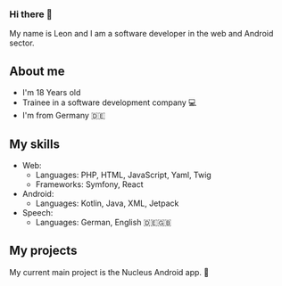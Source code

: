 ### Hi there 👋
My name is Leon and I am a software developer in the web and Android sector.

## About me
- I'm 18 Years old
- Trainee in a software development company 💻
- I'm from Germany 🇩🇪

## My skills
- Web:
  - Languages: PHP, HTML, JavaScript, Yaml, Twig
  - Frameworks: Symfony, React
- Android:
  - Languages: Kotlin, Java, XML, Jetpack
- Speech:
  - Languages: German, English 🇩🇪🇬🇧

## My projects
My current main project is the Nucleus Android app. 📱
<!--
**LnZpk2302/LnZpk2302** is a ✨ _special_ ✨ repository because its `README.md` (this file) appears on your GitHub profile.

Here are some ideas to get you started:

- 🔭 I’m currently working on ...
- 🌱 I’m currently learning ...
- 👯 I’m looking to collaborate on ...
- 🤔 I’m looking for help with ...
- 💬 Ask me about ...
- 📫 How to reach me: ...
- 😄 Pronouns: ...
- ⚡ Fun fact: ...
-->
